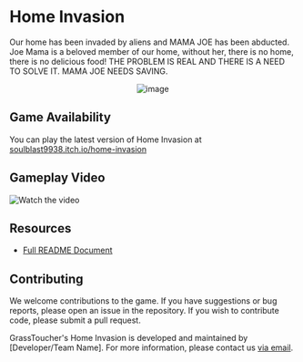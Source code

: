 # Home Invasion

Our home has been invaded by aliens and  MAMA JOE has been abducted. Joe Mama is a beloved member of our home, without her, there is no home, there is no delicious food! THE PROBLEM IS REAL AND THERE IS A NEED TO SOLVE IT. MAMA JOE NEEDS SAVING.

<p align="center">
  <img src="https://github.com/zhisheng-foo/Home-Invasion-Game/assets/105271950/e2952a25-466c-49e1-9dcf-879663fbfcbf" alt="image">
</p>

## Game Availability

You can play the latest version of Home Invasion at [soulblast9938.itch.io/home-invasion](https://soulblast9938.itch.io/home-invasion) 

## Gameplay Video

![Watch the video](https://drive.google.com/file/d/1b-OOp2lw6WAmoc9jlSYT7LSNi7Ngj8_I/view?usp=sharing)

## Resources

- [Full README Document](https://docs.google.com/document/d/1oloLoza2m2RdELsq9iubo8QjeSkZD3TSmOUibgN45uY/edit?usp=sharing)

## Contributing
We welcome contributions to the game. If you have suggestions or bug reports, please open an issue in the repository. If you wish to contribute code, please submit a pull request.

GrassToucher's Home Invasion is developed and maintained by [Developer/Team Name]. For more information, please contact us [via email](#foozhisheng@gmail.com).

